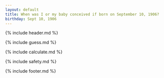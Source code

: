 ```yaml
---
layout: default
title: When was I or my baby conceived if born on September 10, 1906?
birthday: Sept 10, 1906
---
```


{% include header.md %}

{% include guess.md %}

{% include calculate.md %}

{% include safety.md %}

{% include footer.md %}



